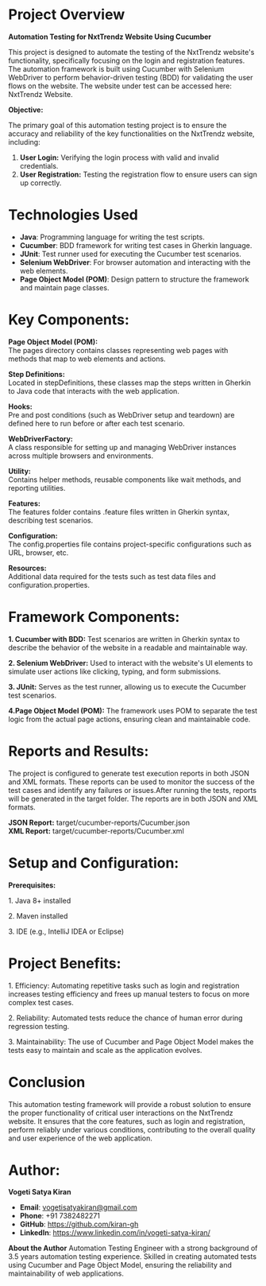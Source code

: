 <h1>Project Overview</h1>

**Automation Testing for NxtTrendz Website Using Cucumber**
<p>This project is designed to automate the testing of the NxtTrendz website's functionality, specifically
focusing on the login and registration features. The automation framework is built using Cucumber with
Selenium WebDriver to perform behavior-driven testing (BDD) for validating the user flows on the website.
The website under test can be accessed here: NxtTrendz Website.</p>

**Objective:**
<p>The primary goal of this automation testing project is to ensure the accuracy and reliability of the key
functionalities on the NxtTrendz website, including:</p>

1. **User Login:** Verifying the login process with valid and invalid credentials.
2. **User Registration:** Testing the registration flow to ensure users can sign up correctly.


<h1>Technologies Used</h1>

- **Java**: Programming language for writing the test scripts.
- **Cucumber**: BDD framework for writing test cases in Gherkin language.
- **JUnit**: Test runner used for executing the Cucumber test scenarios.
- **Selenium WebDriver**: For browser automation and interacting with the web elements.
- **Page Object Model (POM)**: Design pattern to structure the framework and maintain page classes.


<h1>Key Components:</h1>

**Page Object Model (POM):** <br>
The pages directory contains classes representing web pages with methods that map to web elements and actions.

**Step Definitions:**<br> Located in stepDefinitions, these classes map the steps written in Gherkin to Java code that interacts with the web application.

**Hooks:**<br> Pre and post conditions (such as WebDriver setup and teardown) are defined here to run before or after each test scenario.

**WebDriverFactory:**<br> A class responsible for setting up and managing WebDriver instances across multiple browsers and environments.

**Utility:**<br> Contains helper methods, reusable components like wait methods, and reporting utilities.

**Features:**<br> The features folder contains .feature files written in Gherkin syntax, describing test scenarios.

**Configuration:**<br> The config.properties file contains project-specific configurations such as URL, browser, etc.

**Resources:**<br> Additional data required for the tests such as test data files and configuration.properties.



<h1>Framework Components:</h1> 

**1. Cucumber with BDD:**
Test scenarios are written in Gherkin syntax to describe the behavior of the website
in a readable and maintainable way.

**2. Selenium WebDriver:** 
Used to interact with the website's UI elements to simulate user actions like 
clicking, typing, and form submissions.

**3. JUnit:** Serves as the test runner, allowing us to execute the Cucumber test scenarios.

**4.Page Object Model (POM):** The framework uses POM to separate the test logic from the actual page actions,
ensuring clean and maintainable code.

<h1>Reports and Results:</h1>
The project is configured to generate test execution reports in both JSON and XML formats. These reports
can be used to monitor the success of the test cases and identify any failures or issues.After running
the tests, reports will be generated in the target folder. The reports are in both JSON and XML formats.

**JSON Report:** target/cucumber-reports/Cucumber.json<br>
**XML Report:** target/cucumber-reports/Cucumber.xml<br>

<h1>Setup and Configuration:</h1>

**Prerequisites:**
<p>1. Java 8+ installed</p>
<p>2. Maven installed</p>
<p>3. IDE (e.g., IntelliJ IDEA or Eclipse)</p>


<h1>Project Benefits:</h1>

<p>1. Efficiency: Automating repetitive tasks such as login and registration increases testing efficiency and frees up manual testers to focus on more complex test cases.</p>
<p>2. Reliability: Automated tests reduce the chance of human error during regression testing.</p>
<p>3. Maintainability: The use of Cucumber and Page Object Model makes the tests easy to maintain and scale as the application evolves.</p>

<h1>Conclusion</h1>
This automation testing framework will provide a robust solution to ensure the proper functionality of 
critical user interactions on the NxtTrendz website. It ensures that the core features, such as login 
and registration, perform reliably under various conditions, contributing to the overall quality and 
user experience of the web application.


<h1>Author:</h1>

**Vogeti Satya Kiran** 

- **Email**: vogetisatyakiran@gmail.com
- **Phone**: +91 7382482271
- **GitHub**: https://github.com/kiran-gh
- **LinkedIn**: https://www.linkedin.com/in/vogeti-satya-kiran/

**About the Author**
Automation Testing Engineer with a strong background of 3.5 years automation testing experience. Skilled 
in creating automated tests using Cucumber and Page Object Model, ensuring the reliability and 
maintainability of web applications.